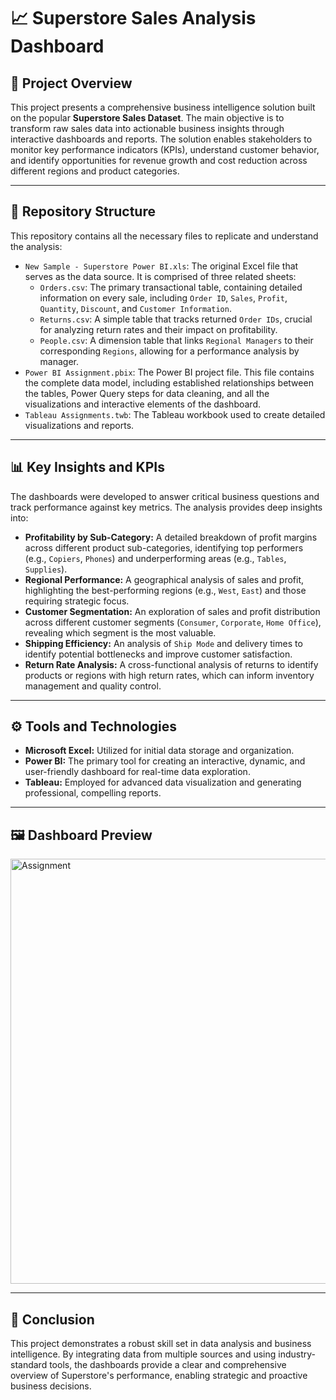 # 📈 Superstore Sales Analysis Dashboard

## 📝 Project Overview
This project presents a comprehensive business intelligence solution built on the popular **Superstore Sales Dataset**. The main objective is to transform raw sales data into actionable business insights through interactive dashboards and reports. The solution enables stakeholders to monitor key performance indicators (KPIs), understand customer behavior, and identify opportunities for revenue growth and cost reduction across different regions and product categories.

---

## 📂 Repository Structure
This repository contains all the necessary files to replicate and understand the analysis:

* `New Sample - Superstore Power BI.xls`: The original Excel file that serves as the data source. It is comprised of three related sheets:
    * `Orders.csv`: The primary transactional table, containing detailed information on every sale, including `Order ID`, `Sales`, `Profit`, `Quantity`, `Discount`, and `Customer Information`.
    * `Returns.csv`: A simple table that tracks returned `Order IDs`, crucial for analyzing return rates and their impact on profitability.
    * `People.csv`: A dimension table that links `Regional Managers` to their corresponding `Regions`, allowing for a performance analysis by manager.
* `Power BI Assignment.pbix`: The Power BI project file. This file contains the complete data model, including established relationships between the tables, Power Query steps for data cleaning, and all the visualizations and interactive elements of the dashboard.
* `Tableau Assignments.twb`: The Tableau workbook used to create detailed visualizations and reports.

---

## 📊 Key Insights and KPIs
The dashboards were developed to answer critical business questions and track performance against key metrics. The analysis provides deep insights into:

* **Profitability by Sub-Category:** A detailed breakdown of profit margins across different product sub-categories, identifying top performers (e.g., `Copiers`, `Phones`) and underperforming areas (e.g., `Tables`, `Supplies`).
* **Regional Performance:** A geographical analysis of sales and profit, highlighting the best-performing regions (e.g., `West`, `East`) and those requiring strategic focus.
* **Customer Segmentation:** An exploration of sales and profit distribution across different customer segments (`Consumer`, `Corporate`, `Home Office`), revealing which segment is the most valuable.
* **Shipping Efficiency:** An analysis of `Ship Mode` and delivery times to identify potential bottlenecks and improve customer satisfaction.
* **Return Rate Analysis:** A cross-functional analysis of returns to identify products or regions with high return rates, which can inform inventory management and quality control.

---

## ⚙️ Tools and Technologies
* **Microsoft Excel:** Utilized for initial data storage and organization.
* **Power BI:** The primary tool for creating an interactive, dynamic, and user-friendly dashboard for real-time data exploration.
* **Tableau:** Employed for advanced data visualization and generating professional, compelling reports.

---
## 🖼️ Dashboard Preview

<img width="1215" height="680" alt="Assignment" src="https://github.com/user-attachments/assets/d5ef341c-3d5e-4b98-9ca9-8c9c11709f78" />

---

## 📌 Conclusion
This project demonstrates a robust skill set in data analysis and business intelligence. By integrating data from multiple sources and using industry-standard tools, the dashboards provide a clear and comprehensive overview of Superstore's performance, enabling strategic and proactive business decisions.
